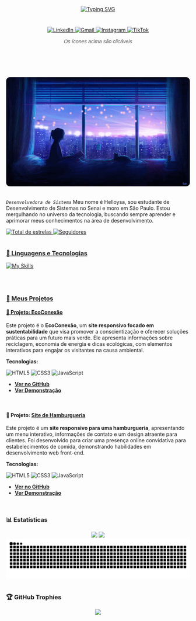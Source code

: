 <div align="center" style="margin: 40px 0;">
  <a href="https://git.io/typing-svg">
    <img 
      src="https://readme-typing-svg.herokuapp.com/?color=9B30FF&size=50&center=true&vCenter=true&width=1000&lines=Hello,+my+name+is+Helloysa+Rocha;I+am+from+São+Paulo,+Brasil;Be+Welcome!+:3" 
      alt="Typing SVG" 
    />
  </a>
</div>

<div align="center" style="margin: 30px 0;">
  <a href="https://www.linkedin.com/in/helloysa-rocha-dos-santos-16872034b" target="_blank">
    <img src="https://img.icons8.com/ios/40/9b4de0/linkedin.png" alt="LinkedIn" />
  </a>
  <a href="mailto:helowzx@gmail.com" target="_blank">
    <img src="https://img.icons8.com/ios/40/9b4de0/gmail--v1.png" alt="Gmail" />
  </a>
  <a href="https://instagram.com/heloowzx2" target="_blank">
    <img src="https://img.icons8.com/ios/40/9b4de0/instagram-new--v1.png" alt="Instagram" />
  </a>
  <a href="https://tiktok.com/@heloo.sep" target="_blank">
    <img src="https://img.icons8.com/ios/40/9b4de0/tiktok--v1.png" alt="TikTok" />
  </a>
  <br />
  <h6 style="margin-top: 15px; font-family: Arial, sans-serif; color: #555;">Os ícones acima são clicáveis</h6>
</div>



<img src="https://www.animatedimages.org/data/media/562/animated-line-image-0184.gif" width="1920" height=0.4/>

<div align="center">
  <a href="https://raw.githubusercontent.com/helozinha1/helozinha1/2d400941246a082308086da392334c203a8d8f5a/download.gif">
    <img src="https://raw.githubusercontent.com/helozinha1/helozinha1/2d400941246a082308086da392334c203a8d8f5a/download.gif" alt="GiF 1" width="800" style="margin-top: 40px; border-radius: 10px;"  />
  </a>

</div>

<img src="https://www.animatedimages.org/data/media/562/animated-line-image-0184.gif" width="1920" height=0.4/>


*`Desenvolvedora de Sistema`*
Meu nome é Helloysa, sou estudante de Desenvolvimento de Sistemas no Senai e moro em São Paulo. Estou mergulhando no universo da tecnologia, buscando sempre aprender e aprimorar meus conhecimentos na área de desenvolvimento.

<p align="left">
    </a> 
    <a href="https://github.com/Helozinha1?tab=repositories&sort=stargazers">
        <img 
            alt="Total de estrelas" 
            title="Total de estrelas GitHub" 
            src="https://custom-icon-badges.demolab.com/github/stars/helozinha1?color=55960c&style=for-the-badge&labelColor=488207&logo=star&label=estrelas"
    </a>
    <a href="https://github.com/helozinha1?tab=followers">
        <img 
            alt="Seguidores" 
            title="Me siga no GitHub" 
            src="https://custom-icon-badges.demolab.com/github/followers/helozinha1?color=236ad3&labelColor=1155ba&style=for-the-badge&logo=github&label=Seguidores&logoColor=white"
</a>



<img src="https://www.animatedimages.org/data/media/562/animated-line-image-0184.gif" width="1920" height=0.4/>


### 🤖 Linguagens e Tecnologias

![My Skills](https://skillicons.dev/icons?i=js,react,python)

<br/>

<img src="https://www.animatedimages.org/data/media/562/animated-line-image-0184.gif" width="1920" height=0.4/>

### 🚀 Meus Projetos

#### 🌳 Projeto: [EcoConexão](https://github.com/helozinha1/Site-Sustentabilidade)

Este projeto é o **EcoConexão**, um **site responsivo focado em sustentabilidade** que visa promover a conscientização e oferecer soluções práticas para um futuro mais verde. Ele apresenta informações sobre reciclagem, economia de energia e dicas ecológicas, com elementos interativos para engajar os visitantes na causa ambiental.

**Tecnologias:**

![HTML5](https://img.shields.io/badge/HTML5-E34F26?style=flat&logo=html5&logoColor=white)
![CSS3](https://img.shields.io/badge/CSS3-1572B6?style=flat&logo=css3&logoColor=white)
![JavaScript](https://img.shields.io/badge/JavaScript-F7DF1E?style=flat&logo=javascript&logoColor=black)

* [**Ver no GitHub**](https://github.com/helozinha1/Site-Sustentabilidade)
* [**Ver Demonstração**](https://helozinha1.github.io/Site-Sustentabilidade/)

<br>

#### 🍔 Projeto: [Site de Hamburgueria](https://github.com/helozinha1/site-hamburgueria)

Este projeto é um **site responsivo para uma hamburgueria**, apresentando um menu interativo, informações de contato e um design atraente para clientes. Foi desenvolvido para criar uma presença online convidativa para estabelecimentos de comida, demonstrando habilidades em desenvolvimento web front-end.

**Tecnologias:**

![HTML5](https://img.shields.io/badge/HTML5-E34F26?style=flat&logo=html5&logoColor=white)
![CSS3](https://img.shields.io/badge/CSS3-1572B6?style=flat&logo=css3&logoColor=white)
![JavaScript](https://img.shields.io/badge/JavaScript-F7DF1E?style=flat&logo=javascript&logoColor=black)

* [**Ver no GitHub**](https://github.com/helozinha1/site-hamburgueria)
* [**Ver Demonstração**](https://helozinha1.github.io/site-hamburgueria/)


<img src="https://www.animatedimages.org/data/media/562/animated-line-image-0184.gif" width="1920" height=0.4/>

### 📊 Estatísticas
<div align="center">
<img width="420px" src="https://github-readme-stats.vercel.app/api?username=helozinha1&show_icons=true&theme=midnight-purple&hide=contribs,issues">
    
<img width="275px" src="https://github-readme-stats.vercel.app/api/top-langs/?username=helozinha1&layout=compact&theme=midnight-purple&hide=html">
</a>
</div>




<picture align="center">
  <source media="(prefers-color-scheme: dark)" srcset="https://raw.githubusercontent.com/helozinha1/helozinha1/output/github-contribution-grid-snake-dark.svg">
  <source media="(prefers-color-scheme: light)" srcset="https://raw.githubusercontent.com/helozinha1/helozinha1/output/github-contribution-grid-snake-dark.svg">
  <img align="center" alt="github contribution grid snake animation" src="https://raw.githubusercontent.com/helozinha1/helozinha1/output/github-contribution-grid-snake.svg">
</picture>

<img src="https://www.animatedimages.org/data/media/562/animated-line-image-0184.gif" width="1920" height=0.4/>


### 🏆 GitHub Trophies

<p align="center">
  <img src="https://github-profile-trophy.vercel.app/?username=helozinha1&theme=tokyonight&no-frame=true&no-bg=true&margin-w=10" />
</p>




